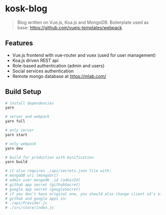 # kosk-blog

> Blog written on Vue.js, Koa.js and MongoDB.
> Boilerplate used as base: https://github.com/vuejs-templates/webpack

## Features
* Vue.js frontend with vue-router and vuex (used for user management)
* Koa.js driven REST api
* Role-based authentication (admin and users)
* Social services authentication
* Remote mongo database at https://mlab.com/

## Build Setup

``` bash
# install dependencies
yarn

# server and webpack
yarn full

# only server
yarn start

# only webpack
yarn dev

# build for production with minification
yarn build

# it also requires ./api/secrets.json file with:
# mongoDB uri (mongoUri)
# admin user mongodb _id (adminId)
# github app secret (githubSecret)
# google app secret (googleSecret)
# if you don't have original one, you should also change client id's of
# github and google apps in:
# ./api/Provider.js
# ./src/store/index.js

```
